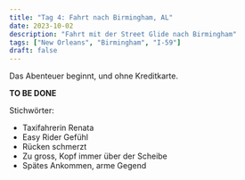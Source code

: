 ```yaml
---
title: "Tag 4: Fahrt nach Birmingham, AL"
date: 2023-10-02
description: "Fahrt mit der Street Glide nach Birmingham"
tags: ["New Orleans", "Birmingham", "I-59"]
draft: false
---
```


Das Abenteuer beginnt, und ohne Kreditkarte.

**TO BE DONE**

Stichwörter:

- Taxifahrerin Renata
- Easy Rider Gefühl
- Rücken schmerzt
- Zu gross, Kopf immer über der Scheibe
- Spätes Ankommen, arme Gegend


